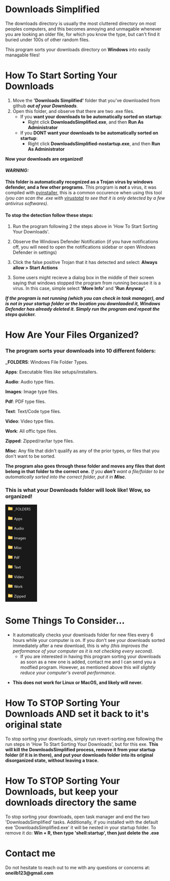 # Downloads Simplified

The downloads directory is usually the most cluttered directory on most peoples computers, and this becomes annoying and unmagable whenever you are looking an older file, for which you know the type, but can't find it buried under 100s of other random files.

This program sorts your downloads directory on **Windows** into easily managable files!

# How To Start Sorting Your Downloads

 1. Move the __'Downloads Simplified'__ folder that you've downloaded from github ***out of your Downloads***.
 2. Open this folder, and observe that there are two .exe files. 
    - If you **want your downloads to be automatically sorted on startup**:
        - Right click **DownloadsSimplified.exe**, and then **Run As Administrator**
    - If you **DONT want your downloads to be automatically sorted on startup**:
        - Right click **DownloadsSimplified-nostartup.exe**, and then **Run As Administrator**


__Now your downloads are organized!__


#### ***WARNING:*** 
**This folder is automatically recognized as a Trojan virus by windows defender, and a few other programs.** This program is ***not*** a virus, it was compiled with [pyinstaller](https://pyinstaller.org/en/stable/), this is a common occurence when using this tool *(you can scan the .exe with [virustotal](https://www.virustotal.com/gui/home/upload) to see that it is only detected by a few antivirus softwares)*.

#### To stop the detection follow these steps:

1. Run the program following 2 the steps above in 'How To Start Sorting Your Downloads'.  
<p></p>

2. Observe the Windows Defender Notification (if you have notifications off, you will need to open the notifications sidebar or open Windows Defender in settings)
<p></p>

3. Click the false positive Trojan that it has detected and select: **Always allow > Start Actions**  
<p></p>

3. Some users might recieve a dialog box in the middle of their screen saying that windows stopped the program from running because it is a virus. In this case, simple select **'More Info'** and  **'Run Anyway'**.

***If the program is not running (which you can check in task manager), and is not in your startup folder or the location you downlaoded it, Windows Defender has already deleted it. Simply run the program and repeat the steps quicker.***

# How Are Your Files Organized?

### The program sorts your downloads into 10 different folders:

**_FOLDERS**: Windows File Folder Types. 

**Apps**: Executable files like setups/installers.

**Audio**: Audio type files.

**Images**: Image type files.

**Pdf**: PDF type files.                

**Text**: Text/Code type files.

**Video**: Video type files.

**Work**: All offic type files.

**Zipped**: Zipped/rar/tar type files.

**Misc**: Any file that didn't qualify as any of the prior types, or files that you don't want to be sorted.

**The program also goes through these folder and moves any files that dont belong in that folder to the correct one.**
*If you __don't__ want a file/folder to be automatically sorted into the correct folder, put it in __Misc__*.

### **This is what your Downloads folder will look like! Wow, so organized!**

<img src="./assets/Demo.png" alt="drawing" width="100"/>

# Some Things To Consider...

- It automatically checks your downloads folder for new files every 6 hours while your computer is on. If you don't see your downloads sorted immediately after a new download, this is why *(this improves the performance of your computer as it is not checking every second).*
    - If you are interested in having this program sorting your downloads as soon as a new one is added, contact me and I can send you a modfied program. However, as mentioned above this *will slightly reduce your computer's overall performance*.
<p></p>

- **This does not work for Linux or MacOS, and likely will never.**
  
# How To STOP Sorting Your Downloads AND set it back to it's original state

To stop sorting your downloads, simply run revert-sorting.exe following the run steps in 'How To Start Sorting Your Downloads', but for this exe.
**This will kill the DownloadsSimplified process, remove it from your startup folder (if it is in there), and put your downloads folder into its original disorganized state, without leaving a trace.**

# How To STOP Sorting Your Downloads, but keep your downloads directory the same

To stop sorting your downloads, open task manager and end the two 'DownloadsSimplified' tasks. 
Additionally, if you installed with the default exe 'DownloadsSimplified.exe' it will be nested in your startup folder. To remove it do: **Win + R, then type 'shell:startup', then just delete the .exe**

# Contact me
Do not hesitate to reach out to me with any questions or concerns at:
__oneilb123@gmail.com__
